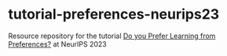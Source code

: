 # tutorial-preferences-neurips23

Resource repository for the tutorial [Do you Prefer Learning from Preferences?](https://sites.google.com/view/pref-learning-tutorial-neurips?usp=sharing) at NeurIPS 2023
